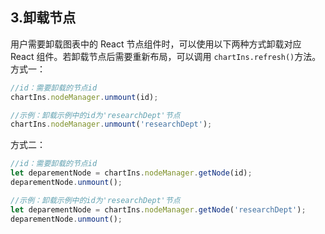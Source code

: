 ## 3.卸载节点
用户需要卸载图表中的 React 节点组件时，可以使用以下两种方式卸载对应 React 组件。若卸载节点后需要重新布局，可以调用 `chartIns.refresh()`方法。
方式一：
```javascript
//id：需要卸载的节点id
chartIns.nodeManager.unmount(id);

//示例：卸载示例中的id为'researchDept'节点
chartIns.nodeManager.unmount('researchDept');
```
方式二：
```javascript
//id：需要卸载的节点id
let deparementNode = chartIns.nodeManager.getNode(id);
deparementNode.unmount();

//示例：卸载示例中的id为'researchDept'节点
let deparementNode = chartIns.nodeManager.getNode('researchDept');
deparementNode.unmount();
```